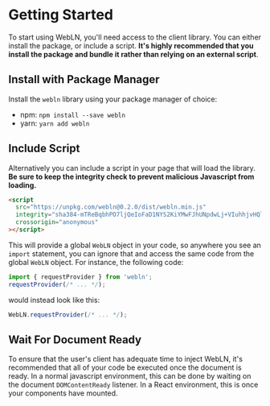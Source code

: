 # Getting Started

To start using WebLN, you'll need access to the client library. You can either install the package, or include a script. **It's highly recommended that you install the package and bundle it rather than relying on an external script**.

## Install with Package Manager

Install the `webln` library using your package manager of choice:

* npm: `npm install --save webln`
* yarn: `yarn add webln`

## Include Script

Alternatively you can include a script in your page that will load the library. **Be sure to keep the integrity check to prevent malicious Javascript from loading.**

```html
<script
  src="https://unpkg.com/webln@0.2.0/dist/webln.min.js"
  integrity="sha384-mTReBqbhPO7ljQeIoFaD1NYS2KiYMwFJhUNpdwLj+VIuhhjvHQlZ1XpwzAvd93nQ"
  crossorigin="anonymous"
></script>
```

This will provide a global `WebLN` object in your code, so anywhere you see an `import` statement, you can ignore that and access the same code from the global `WebLN` object. For instance, the following code:

```ts
import { requestProvider } from 'webln';
requestProvider(/* ... */);
```

would instead look like this:

```js
WebLN.requestProvider(/* ... */);
```

## Wait For Document Ready

To ensure that the user's client has adequate time to inject WebLN, it's recommended that all of your code be executed once the document is ready. In a normal javascript environment, this can be done by waiting on the document `DOMContentReady` listener. In a React environment, this is once your components have mounted.